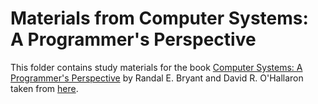 # Materials from Computer Systems: A Programmer's Perspective

This folder contains study materials for the book [Computer Systems: A Programmer's Perspective](
https://www.pearson.com/us/higher-education/product/Bryant-Computer-Systems-A-Programmer-s-Perspective-3rd-Edition/9780134092669.html)
by Randal E. Bryant and David R. O'Hallaron taken from [here](
https://www.cs.cmu.edu/afs/cs/academic/class/15213-f15/www/lectures/).
